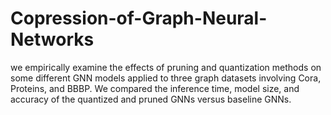 # Copression-of-Graph-Neural-Networks
we empirically examine the effects of pruning and quantization methods on some different GNN models applied to three graph datasets involving Cora, Proteins, and BBBP. We compared the inference time, model size, and accuracy of the quantized and pruned GNNs versus baseline GNNs.
